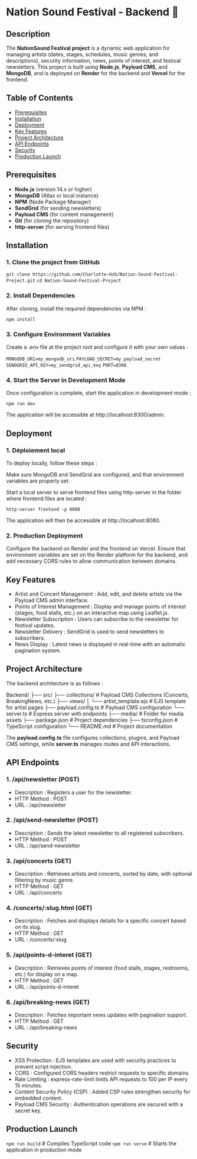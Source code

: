 # Nation Sound Festival - Backend 🎵

## Description

The **NationSound Festival project** is a dynamic web application for managing artists (dates, stages, schedules, music genres, and descriptions), security information, news, points of interest, and festival newsletters. This project is built using **Node.js**, **Payload CMS**, and **MongoDB**, and is deployed on **Render** for the backend and **Vercel** for the frontend.

## Table of Contents

+ [Prerequisites](#prerequisites)
+ [Installation](#installation)
+ [Deployment](#deployment)
+ [Key Features](#key-features)
+ [Project Architecture](#project-architecture)
+ [API Endpoints](#api-endpoints)
+ [Security](#security)
+ [Production Launch](#production-launch) 
  
## Prerequisites

- **Node.js** (version 14.x or higher)
- **MongoDB** (Atlas or local instance)
- **NPM** (Node Package Manager)
- **SendGrid** (for sending newsletters)
- **Payload CMS** (for content management)
- **Git** (for cloning the repository)
- **http-server** (for serving frontend files)

## Installation

### 1. Clone the project from GitHub

`git clone https://github.com/Charlotte-Hzb/Nation-Sound-Festival-Project.git`
`cd Nation-Sound-Festival-Project`

### 2. Install Dependencies

After cloning, install the required dependencies via NPM :

`npm install`

### 3. Configure Environment Variables

Create a .env file at the project root and configure it with your own values :

`MONGODB_URI=my_mongodb_uri`
`PAYLOAD_SECRET=my_payload_secret`
`SENDGRID_API_KEY=my_sendgrid_api_key`
`PORT=8300`

### 4. Start the Server in Development Mode

Once configuration is complete, start the application in development mode :

`npm run dev`

The application will be accessible at http://localhost:8300/admin.

## Deployment

### 1. Déploiement local

To deploy locally, follow these steps :

Make sure MongoDB and SendGrid are configured, and that environment variables are properly set.

Start a local server to serve frontend files using http-server in the folder where frontend files are located :

`http-server frontend -p 8080`

The application will then be accessible at http://localhost:8080.

<!-- Advantages of using separate ports for frontend and backend : 

+ Clear separation between frontend and backend : Each part of the application (UI and API) is managed separately on different ports.
+ Simplified development : Easily modify the backend or frontend code without interference. The frontend can make AJAX requests to port 8300 to fetch backend data. -->

### 2. Production Deployment

Configure the backend on Render and the frontend on Vercel. Ensure that environment variables are set on the Render platform for the backend, and add necessary CORS rules to allow communication between domains.

## Key Features

- Artist and Concert Management : Add, edit, and delete artists via the Payload CMS admin interface.
- Points of Interest Management : Display and manage points of interest (stages, food stalls, etc.) on an interactive map using Leaflet.js.
- Newsletter Subscription : Users can subscribe to the newsletter for festival updates.
- Newsletter Delivery : SendGrid is used to send newsletters to subscribers.
- News Display : Latest news is displayed in real-time with an automatic pagination system.

## Project Architecture

The backend architecture is as follows :

Backend/
├── src/
  ├── collections/           # Payload CMS Collections (Concerts, BreakingNews, etc.)
  ├── views/
  │   └── artist_template.ejs # EJS template for artist pages
  ├── payload.config.ts       # Payload CMS configuration
  └── server.ts               # Express server with endpoints
├── media/                      # Folder for media assets
├── package.json                # Project dependencies
├── tsconfig.json               # TypeScript configuration
└── README.md                   # Project documentation

The **payload.config.ts** file configures collections, plugins, and Payload CMS settings, while **server.ts** manages routes and API interactions.

## API Endpoints

### 1. /api/newsletter (POST)

- Description : Registers a user for the newsletter.
- HTTP Method : POST
- URL : /api/newsletter

### 2. /api/send-newsletter (POST)

- Description : Sends the latest newsletter to all registered subscribers.
- HTTP Method : POST
- URL : /api/send-newsletter

### 3. /api/concerts (GET)

- Description : Retrieves artists and concerts, sorted by date, with optional filtering by music genre.
- HTTP Method : GET
- URL : /api/concerts 

### 4. /concerts/:slug.html (GET)

- Description : Fetches and displays details for a specific concert based on its slug.
- HTTP Method : GET
- URL : /concerts/:slug

### 5. /api/points-d-interet (GET)

- Description : Retrieves points of interest (food stalls, stages, restrooms, etc.) for display on a map.
- HTTP Method : GET
- URL : /api/points-d-interet

### 6. /api/breaking-news (GET)

- Description : Fetches important news updates with pagination support.
- HTTP Method : GET
- URL : /api/breaking-news

## Security

- XSS Protection : EJS templates are used with security practices to prevent script injection.
- CORS : Configured CORS headers restrict requests to specific domains.
- Rate Limiting : express-rate-limit limits API requests to 100 per IP every 15 minutes.
- Content Security Policy (CSP) : Added CSP rules strengthen security for embedded content.
- Payload CMS Security : Authentication operations are secured with a secret key.
  
## Production Launch

`npm run build` # Compiles TypeScript code
`npm run serve` # Starts the application in production mode

